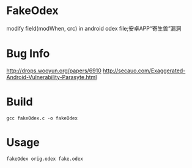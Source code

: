 # FakeOdex
modify field(modWhen, crc) in android odex file;安卓APP“寄生兽”漏洞

# Bug Info
http://drops.wooyun.org/papers/6910
http://secauo.com/Exaggerated-Android-Vulnerability-Parasyte.html

# Build
```gcc fakeOdex.c -o fakeOdex```

# Usage
```fakeOdex orig.odex fake.odex```
